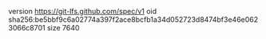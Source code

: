 version https://git-lfs.github.com/spec/v1
oid sha256:be5bbf9c6a02774a397f2ace8bcfb1a34d052723d8474bf3e46e0623066c8701
size 7640
